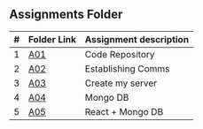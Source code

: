 ## Assignments Folder

|   #   | Folder Link |   Assignment description   |
| :---: | ----------- | -------------------------- |
|   1   | [A01](https://github.com/michelle083/4443-MobileApps/tree/main/Assignments/A01) | Code Repository |
|   2   | [A02](https://github.com/michelle083/4443-MobileApps/tree/main/Assignments/A02) | Establishing Comms|
|   3   | [A03](https://github.com/michelle083/4443-MobileApps/tree/main/Assignments/A03) | Create my server |
|   4   | [A04](https://github.com/michelle083/4443-MobileApps/tree/main/Assignments/A04) | Mongo DB |
|   5   | [A05](https://github.com/michelle083/4443-MobileApps/tree/main/Assignments/A05) | React + Mongo DB |